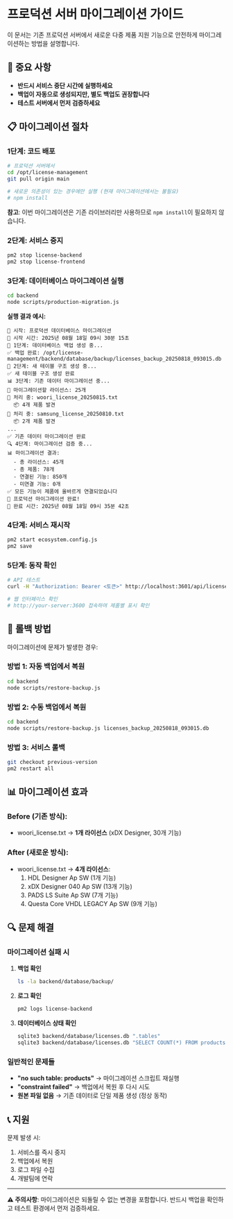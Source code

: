 # 프로덕션 서버 마이그레이션 가이드

이 문서는 기존 프로덕션 서버에서 새로운 다중 제품 지원 기능으로 안전하게 마이그레이션하는 방법을 설명합니다.

## 🚨 중요 사항

- **반드시 서비스 중단 시간에 실행하세요**
- **백업이 자동으로 생성되지만, 별도 백업도 권장합니다**
- **테스트 서버에서 먼저 검증하세요**

## 📋 마이그레이션 절차

### 1단계: 코드 배포

```bash
# 프로덕션 서버에서
cd /opt/license-management
git pull origin main

# 새로운 의존성이 있는 경우에만 실행 (현재 마이그레이션에서는 불필요)
# npm install
```

**참고**: 이번 마이그레이션은 기존 라이브러리만 사용하므로 `npm install`이 필요하지 않습니다.

### 2단계: 서비스 중지

```bash
pm2 stop license-backend
pm2 stop license-frontend
```

### 3단계: 데이터베이스 마이그레이션 실행

```bash
cd backend
node scripts/production-migration.js
```

**실행 결과 예시:**
```
🚀 시작: 프로덕션 데이터베이스 마이그레이션
📅 시작 시간: 2025년 08월 18일 09시 30분 15초
💾 1단계: 데이터베이스 백업 생성 중...
✅ 백업 완료: /opt/license-management/backend/database/backup/licenses_backup_20250818_093015.db
🔧 2단계: 새 테이블 구조 생성 중...
✅ 새 테이블 구조 생성 완료
📊 3단계: 기존 데이터 마이그레이션 중...
📝 마이그레이션할 라이선스: 25개
🔄 처리 중: woori_license_20250815.txt
  📦 4개 제품 발견
🔄 처리 중: samsung_license_20250810.txt
  📦 2개 제품 발견
...
✅ 기존 데이터 마이그레이션 완료
🔍 4단계: 마이그레이션 검증 중...
📊 마이그레이션 결과:
  - 총 라이선스: 45개
  - 총 제품: 78개  
  - 연결된 기능: 850개
  - 미연결 기능: 0개
✅ 모든 기능이 제품에 올바르게 연결되었습니다
🎉 프로덕션 마이그레이션 완료!
📅 완료 시간: 2025년 08월 18일 09시 35분 42초
```

### 4단계: 서비스 재시작

```bash
pm2 start ecosystem.config.js
pm2 save
```

### 5단계: 동작 확인

```bash
# API 테스트
curl -H "Authorization: Bearer <토큰>" http://localhost:3601/api/licenses/products

# 웹 인터페이스 확인
# http://your-server:3600 접속하여 제품별 표시 확인
```

## 🔄 롤백 방법

마이그레이션에 문제가 발생한 경우:

### 방법 1: 자동 백업에서 복원

```bash
cd backend
node scripts/restore-backup.js
```

### 방법 2: 수동 백업에서 복원

```bash
cd backend
node scripts/restore-backup.js licenses_backup_20250818_093015.db
```

### 방법 3: 서비스 롤백

```bash
git checkout previous-version
pm2 restart all
```

## 📊 마이그레이션 효과

### Before (기존 방식):
- woori_license.txt → **1개 라이선스** (xDX Designer, 30개 기능)

### After (새로운 방식):
- woori_license.txt → **4개 라이선스**:
  1. HDL Designer Ap SW (1개 기능)
  2. xDX Designer 040 Ap SW (13개 기능)
  3. PADS LS Suite Ap SW (7개 기능)  
  4. Questa Core VHDL LEGACY Ap SW (9개 기능)

## 🔍 문제 해결

### 마이그레이션 실패 시

1. **백업 확인**
   ```bash
   ls -la backend/database/backup/
   ```

2. **로그 확인**
   ```bash
   pm2 logs license-backend
   ```

3. **데이터베이스 상태 확인**
   ```bash
   sqlite3 backend/database/licenses.db ".tables"
   sqlite3 backend/database/licenses.db "SELECT COUNT(*) FROM products;"
   ```

### 일반적인 문제들

- **"no such table: products"** → 마이그레이션 스크립트 재실행
- **"constraint failed"** → 백업에서 복원 후 다시 시도
- **원본 파일 없음** → 기존 데이터로 단일 제품 생성 (정상 동작)

## 📞 지원

문제 발생 시:
1. 서비스를 즉시 중지
2. 백업에서 복원
3. 로그 파일 수집
4. 개발팀에 연락

---

**⚠️ 주의사항**: 마이그레이션은 되돌릴 수 없는 변경을 포함합니다. 반드시 백업을 확인하고 테스트 환경에서 먼저 검증하세요.